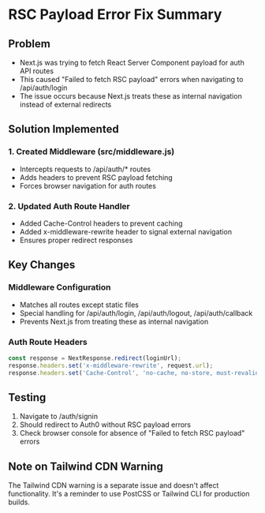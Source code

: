
# RSC Payload Error Fix Summary

## Problem
- Next.js was trying to fetch React Server Component payload for auth API routes
- This caused "Failed to fetch RSC payload" errors when navigating to /api/auth/login
- The issue occurs because Next.js treats these as internal navigation instead of external redirects

## Solution Implemented

### 1. Created Middleware (src/middleware.js)
- Intercepts requests to /api/auth/* routes
- Adds headers to prevent RSC payload fetching
- Forces browser navigation for auth routes

### 2. Updated Auth Route Handler
- Added Cache-Control headers to prevent caching
- Added x-middleware-rewrite header to signal external navigation
- Ensures proper redirect responses

## Key Changes

### Middleware Configuration
- Matches all routes except static files
- Special handling for /api/auth/login, /api/auth/logout, /api/auth/callback
- Prevents Next.js from treating these as internal navigation

### Auth Route Headers
```javascript
const response = NextResponse.redirect(loginUrl);
response.headers.set('x-middleware-rewrite', request.url);
response.headers.set('Cache-Control', 'no-cache, no-store, must-revalidate');
```

## Testing
1. Navigate to /auth/signin
2. Should redirect to Auth0 without RSC payload errors
3. Check browser console for absence of "Failed to fetch RSC payload" errors

## Note on Tailwind CDN Warning
The Tailwind CDN warning is a separate issue and doesn't affect functionality.
It's a reminder to use PostCSS or Tailwind CLI for production builds.
